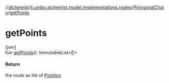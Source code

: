 //[alchemist](../../../index.md)/[it.unibo.alchemist.model.implementations.routes](../index.md)/[PolygonalChain](index.md)/[getPoints](get-points.md)

# getPoints

[jvm]\
fun [getPoints](get-points.md)(): ImmutableList<[P](../../it.unibo.alchemist.model.implementations.layers/-uniform-layer/index.md)>

#### Return

the route as list of [Position](../../it.unibo.alchemist.model.interfaces/-position/index.md)
